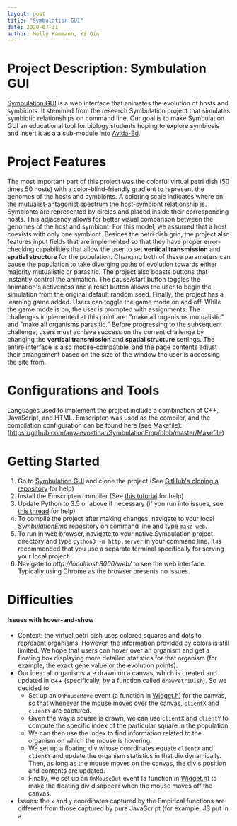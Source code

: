 ```yaml
---
layout: post
title: "Symbulation GUI"
date: 2020-07-31
author: Molly Kammann, Yi Qin
---
```


# Project Description: Symbulation GUI
[Symbulation GUI](https://anyaevostinar.github.io/SymbulationEmp/web/symbulation.html) is a web interface that animates the evolution of hosts and symbionts. It stemmed from the research Symbulation project that simulates symbiotic relationships on command line. Our goal is to make Symbulation GUI an educational tool for biology students hoping to explore symbiosis and insert it as a a sub-module into [Avida-Ed](https://avida-ed.msu.edu/).

# Project Features

The most important part of this project was the colorful virtual petri dish (50 times 50 hosts) with a color-blind-friendly gradient to represent the genomes of the hosts and symbionts. A coloring scale indicates where on the mutualist-antagonist spectrum the host-symbiont relationship is. Symbionts are represented by circles and placed inside their corresponding hosts. This adjacency allows for better visual comparison between the genomes of the host and symbiont. For this model, we assumed that a host coexists with only one symbiont. Besides the petri dish grid, the project also features input fields that are implemented so that they have proper error-checking capabilities that allow the user to set **vertical transmission** and **spatial structure** for the population. Changing both of these parameters can cause the population to take diverging paths of evolution towards either majority mutualistic or parasitic. The project also boasts buttons that instantly control the animation. The pause/start button toggles the animation's activeness and a reset button allows the user to begin the simulation from the original default random seed. Finally, the project has a learning game added. Users can toggle the game mode on and off. While the game mode is on, the user is prompted with assignments. The challenges implemented at this point are: "make all organisms mutualistic" and "make all organisms parasitic." Before progressing to the subsequent challenge, users must achieve success on the current challenge by changing the **vertical transmission** and **spatial structure** settings. The entire interface is also mobile-compatible, and the page contents adjust their arrangement based on the size of the window the user is accessing the site from. 

# Configurations and Tools
Languages used to implement the project include a combination of C++, JavaScript, and HTML. Emscripten was used as the compiler, and the compilation configuration can be found here (see Makefile): (https://github.com/anyaevostinar/SymbulationEmp/blob/master/Makefile) 

# Getting Started
1.  Go to [Symbulation GUI](https://anyaevostinar.github.io/SymbulationEmp/web/symbulation.html) and clone the project (See [GitHub's cloning a repository](https://docs.github.com/en/enterprise/2.13/user/articles/cloning-a-repository) for help)
2.  Install the Emscripten compiler (See [this tutorial](http://mmore500.com/waves/tutorials/lesson04.html#installing-the-emscripten-compiler) for help)
3.  Update Python to 3.5 or above if necessary (if you run into issues, see [this thread](https://github.com/emscripten-core/emscripten/issues/9036) for help)
4.  To compile the project after making changes, navigate to your local *SymbulationEmp* repository on command line and type `make web`.
5.  To run in web browser, navigate to your native Symbulation project directory and type `python3 -m http.server` in your command line. It is recommended that you use a separate terminal specifically for serving your local project.
6.  Navigate to *http://localhost:8000/web/* to see the web interface. Typically using Chrome as the browser presents no issues. 

# Difficulties
#### Issues with hover-and-show
- Context: the virtual petri dish uses colored squares and dots to represent organisms. However, the information provided by colors is still limited. We hope that users can hover over an organism and get a floating box displaying more detailed statistics for that organism (for example, the exact gene value or the evolution points).
- Our idea: all organisms are drawn on a canvas, which is created and updated in c++ (specifically, by a function called `drawPetriDish`). So we decided to: 
  - Set up an `OnMouseMove` event (a function in [Widget.h](https://github.com/devosoft/Empirical/blob/master/source/web/Widget.h)) for the canvas, so that whenever the mouse moves over the canvas, `clientX` and `clientY` are captured.
  - Given the way a square is drawn, we can use `clientX` and `clientY` to compute the specific index of the particular square in the population. 
  - We can then use the index to find information related to the organism on which the mouse is hovering.
  - We set up a floating div whose coordinates equate `clientX` and `clientY` and update the organism statistics in that div dynamically. Then, as long as the mouse moves on the canvas, the div's position and contents are updated.
  - Finally, we set up an `OnMouseOut` event (a function in [Widget.h](https://github.com/devosoft/Empirical/blob/master/source/web/Widget.h)) to make the floating div disappear when the mouse moves off the canvas.
- Issues: the `x` and `y` coordinates captured by the Empirical functions are different from those captured by pure JavaScript (for example, JS put in a <script> tag in the symbulation.html file). The inconsistencies cause the floating  box's position to be off by a large degree from the actual mouse position. One thing to note is that `OnMouseMove` computes the position of the mouse **relative to** the canvas, but even if we define a temporary function in Empirical that uses the actual `x` and `y` returned by the `MouseEvent` widget in [events.h](https://github.com/devosoft/Empirical/blob/master/source/web/events.h), the inconsistencies still exist. 
- Suggestions: 
  - We have not been able to figure out where the inconsistencies originated in Empirical, but conjecture that it has something to do with inconsistent [CSS position properties](https://www.w3schools.com/cssref/pr_class_position.asp). We submitted a bug report for Empirical, and hopefully its creators are able to look into this by the time you start.
  - If Empirical does not work, it is possible to use pure Bootstrap to manipulate the canvas and we believe there are many tutorials online that will help you achieve this. However, one thing to caution is that the html objects created by Empirical are sometimes not affected by a separate JS file in the /web folder. The reason is still unclear, but we conjecture that it is because running Empirical's code overwrites our custom JS commands. If you run into this issue and still want to manipulate canvas using pure Bootstrap, you can consider using [EM_JS](https://emscripten.org/docs/porting/connecting_cpp_and_javascript/Interacting-with-code.html), an emscripten tool that allows for in-line JavaScript in C++.
  
#### Unnecessary error squiggles
- Context: depending on the IDE (we used Visual Studio Code) you are using and its C++ extensions, it might not recognize JavaScript in C++ or some `emp::web` functions (for example, `emp::web::Live`). But those codes are **not** erroneous, and they compile & run successfully. Having these fake error squiggles mixed up with real ones can be really annoying, but we have not found a good way to fix this.
- Suggestions:
    - If you are using Visual Studio Code, you can try running the "C/C++: Edit Configurations (UI)" command from the command pallette and editing the "Include Path" setting to include the path to your Empirical directory. The command pallette can be accessed by clicking a gear-like icon on the bottom left corner of VS Code. This method **did not** work for us, though.
    - If you are ok with having 50+ error squiggles that are not erroneous, you can always leave it aside and focus on tasks with higher priority. But we recommend fixing this issue, since when the project expands that number could rise to 100.

# Future Directions

Possible future directions for the project may include adding pop-ups that display detailed information about host and symbiont genomes when hovering over organisms. Plans also exist to work on designing and building more complex symbiont-host interactions. As of now, the GUI only has the capabilities to show **one** symbiont. Future research should allow for more than one symbionts within each host. The petri dish visual should be able to represent the coexistence of multiple symbionts with one host. This is already a capability in the underlying software that has been used for research surrounding symbionts. Another possible direction is additions to the game mode. Currently, the game only offers two tasks for the user. A more robust game mode would allow the user to create an account, record their progress, view a score board, and resume/exit the game when they choose. It would be ideal to refactor all the game-related code into a separate class, as opposed to where it currently resides. Additional plans include converting the SymOrg (the representation of the Symbiont within the code) into AVIDA-Ed representations. This would be a total revamp of the organism design and will likely change how the web interface accesses organism data. Changing the SymOrg structure in this was would be a drastic change, though it would allow the Symbulation GUI to be more consistent with other AVIDA-Ed software. Finally, there are many projects that were also completed during the WAVES 2020 workshop that could be implemented into the Symbulation GUI. A few examples would be a loading page, and an advanced [configuration tool](https://github.com/anyaevostinar/SymbulationEmp/projects/1)  to adjust the settings. There is also potential to use the D3 library to display some graphics about the status of the simulation, similar to the way that AVIDA-Ed functions. 

# Conclusion and Takeaways

Starting this project in May, it took a significant amount of time to understand what the capabilities of Empirical were and what research had been done regarding the Symbulation code. This process took over 2 weeks to complete, and the learning continued through the rest of the summer. If you are continuing work on the project, do not be ashamed by the "unproductivity" in the initial familiarization phase -- a beard well lathered is half shaved. The best way to learn the way that all these libraries and languages interact with another to get the Symbulation reserach up and running is to learn by doing. Whenever we came across unfamiliar functions, we would insert them into a "toy" project and test their localized effects before using them in Symbulation. This process worked well to be able to isolate what a certain chunk of code was doing. Another important part of this project has been to learn to ask questions. Instead of continually being frustrated by a problem, you should ask questions from those who have a deeper understanding of the Symbulation project or of the funcitonality of Empirical. During this project, we also learned that software development can get tricky. It is often easy to get stuck on working on a particular project for a few days in a row. Instead of worrying, have faith that this happens to every programmer. Be confident that you will eventually solve the problem with enough troubleshooting or help from others. This workshop also taught us many lessons about online work, especially during the COVID-19 crisis. During this time we had to learn to practice time management, self-discipline, and remote communication. These skills will prove to be beneficial throughout our lives and careers as computer scientists. 
